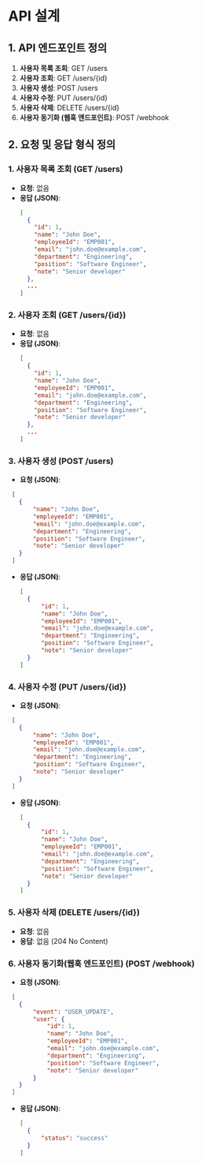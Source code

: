 # API 설계

## 1. API 엔드포인트 정의
1. **사용자 목록 조회**: GET /users
2. **사용자 조회**: GET /users/{id}
3. **사용자 생성**: POST /users
4. **사용자 수정**: PUT /users/{id}
5. **사용자 삭제**: DELETE /users/{id}
6. **사용자 동기화 (웹훅 엔드포인트)**: POST /webhook

## 2. 요청 및 응답 형식 정의

### 1. 사용자 목록 조회 (GET /users)
- **요청**: 없음
- **응답 (JSON)**:
  ```json
  [
    {
      "id": 1,
      "name": "John Doe",
      "employeeId": "EMP001",
      "email": "john.doe@example.com",
      "department": "Engineering",
      "position": "Software Engineer",
      "note": "Senior developer"
    },
    ...
  ]

### 2. 사용자 조회 (GET /users/{id})
- **요청**: 없음
- **응답 (JSON)**:
  ```json
  [
    {
      "id": 1,
      "name": "John Doe",
      "employeeId": "EMP001",
      "email": "john.doe@example.com",
      "department": "Engineering",
      "position": "Software Engineer",
      "note": "Senior developer"
    },
    ...
  ]

 ### 3. 사용자 생성 (POST /users)
- **요청 (JSON)**:
 ```json
  [
    {
        "name": "John Doe",
        "employeeId": "EMP001",
        "email": "john.doe@example.com",
        "department": "Engineering",
        "position": "Software Engineer",
        "note": "Senior developer"
    }
  ] 
  ```
- **응답 (JSON)**:
  ```json
  [
    {
        "id": 1,
        "name": "John Doe",
        "employeeId": "EMP001",
        "email": "john.doe@example.com",
        "department": "Engineering",
        "position": "Software Engineer",
        "note": "Senior developer"
    }
  ] 
  ```

### 4. 사용자 수정 (PUT /users/{id})
- **요청 (JSON)**:
 ```json
  [
    {
        "name": "John Doe",
        "employeeId": "EMP001",
        "email": "john.doe@example.com",
        "department": "Engineering",
        "position": "Software Engineer",
        "note": "Senior developer"
    }
  ] 
  ```
- **응답 (JSON)**:
  ```json
  [
    {
        "id": 1,
        "name": "John Doe",
        "employeeId": "EMP001",
        "email": "john.doe@example.com",
        "department": "Engineering",
        "position": "Software Engineer",
        "note": "Senior developer"
    }
  ] 
  ```

### 5. 사용자 삭제 (DELETE /users/{id})
- **요청**: 없음
- **응답**: 없음 (204 No Content)

### 6. 사용자 동기화(웹훅 엔드포인트) (POST /webhook)
- **요청 (JSON)**:
 ```json
  [
    {
        "event": "USER_UPDATE",
        "user": {
            "id": 1,
            "name": "John Doe",
            "employeeId": "EMP001",
            "email": "john.doe@example.com",
            "department": "Engineering",
            "position": "Software Engineer",
            "note": "Senior developer"
        }
    }
  ] 
  ```
- **응답 (JSON)**:
  ```json
  [
    {
        "status": "success"
    }
  ] 
  ```